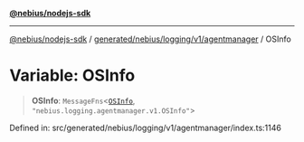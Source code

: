 [**@nebius/nodejs-sdk**](../../../../../../README.md)

***

[@nebius/nodejs-sdk](../../../../../../README.md) / [generated/nebius/logging/v1/agentmanager](../README.md) / OSInfo

# Variable: OSInfo

> **OSInfo**: `MessageFns`\<[`OSInfo`](../interfaces/OSInfo.md), `"nebius.logging.agentmanager.v1.OSInfo"`\>

Defined in: src/generated/nebius/logging/v1/agentmanager/index.ts:1146
